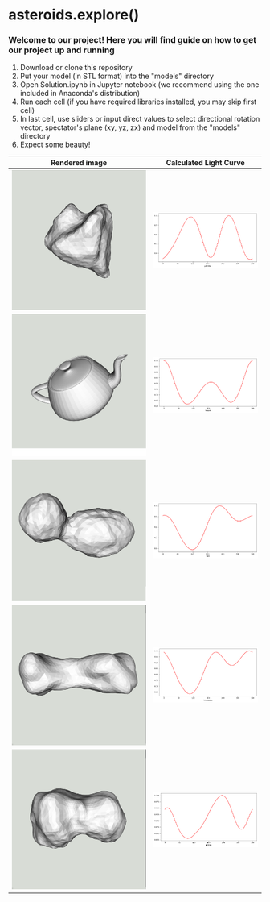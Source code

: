# asteroids.explore()

### Welcome to our project! Here you will find guide on how to get our project up and running

1. Download or clone this repository
2. Put your model (in STL format) into the "models" directory
3. Open Solution.ipynb in Jupyter notebook (we recommend using the one included in Anaconda's distribution)
4. Run each cell (if you have required libraries installed, you may skip first cell)
5. In last cell, use sliders or input direct values to select directional rotation vector, spectator's plane (xy, yz, zx) and model from the "models" directory
6. Expect some beauty!

Rendered image             |  Calculated Light Curve
:-------------------------:|:-------------------------:
![](https://github.com/2021-NASA-Space-Apps-Challenge-WS/Solution/raw/main/demo_images/golevka_render.png)  |  ![](https://github.com/2021-NASA-Space-Apps-Challenge-WS/Solution/raw/main/demo_images/golevka_plot.png)
![](https://github.com/2021-NASA-Space-Apps-Challenge-WS/Solution/raw/main/demo_images/teapot_render.png)  |  ![](https://github.com/2021-NASA-Space-Apps-Challenge-WS/Solution/raw/main/demo_images/teapot_plot.png)
![](https://github.com/2021-NASA-Space-Apps-Challenge-WS/Solution/raw/main/demo_images/hw1_render.png)  |  ![](https://github.com/2021-NASA-Space-Apps-Challenge-WS/Solution/raw/main/demo_images/hw1_plot.png)
![](https://github.com/2021-NASA-Space-Apps-Challenge-WS/Solution/raw/main/demo_images/kleopatra_render.png)  |  ![](https://github.com/2021-NASA-Space-Apps-Challenge-WS/Solution/raw/main/demo_images/kleopatra_plot.png)
![](https://github.com/2021-NASA-Space-Apps-Challenge-WS/Solution/raw/main/demo_images/mithra_render.png)  |  ![](https://github.com/2021-NASA-Space-Apps-Challenge-WS/Solution/raw/main/demo_images/mithra_plot.png)
